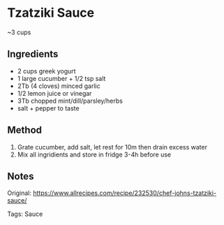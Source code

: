 # Tzatziki Sauce

~3 cups

## Ingredients

* 2 cups greek yogurt
* 1 large cucumber + 1/2 tsp salt
* 2Tb (4 cloves) minced garlic
* 1/2 lemon juice or vinegar
* 3Tb chopped mint/dill/parsley/herbs
* salt + pepper to taste

## Method

1. Grate cucumber, add salt, let rest for 10m then drain excess water
2. Mix all ingridients and store in fridge 3-4h before use

## Notes

Original: https://www.allrecipes.com/recipe/232530/chef-johns-tzatziki-sauce/

Tags: Sauce
